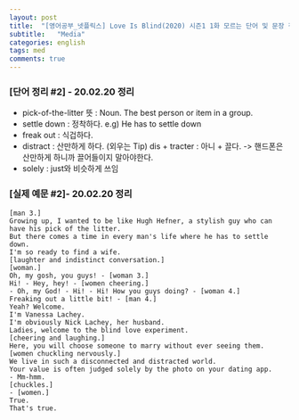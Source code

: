 ```yaml
---
layout: post
title:  "[영어공부_넷플릭스] Love Is Blind(2020) 시즌1 1화 모르는 단어 및 문장 정리 #2"
subtitle:   "Media"
categories: english
tags: med
comments: true
---
```



### [단어 정리 #2] - 20.02.20 정리
- pick-of-the-litter 뜻 : Noun. The best person or item in a group.
- settle down : 정착하다. e.g) He has to settle down
- freak out : 식겁하다.
- distract : 산만하게 하다. (외우는 Tip) dis + tracter : 아니 + 끌다. -> 핸드폰은 산만하게 하니까 끌어들이지 말아야한다.
- solely : just와 비슷하게 쓰임


### [실제 예문 #2]- 20.02.20 정리
```
[man 3.]
Growing up, I wanted to be like Hugh Hefner, a stylish guy who can have his pick of the litter.
But there comes a time in every man's life where he has to settle down.
I'm so ready to find a wife.
[laughter and indistinct conversation.]
[woman.]
Oh, my gosh, you guys! - [woman 3.]
Hi! - Hey, hey! - [women cheering.]
- Oh, my God! - Hi! - Hi! How you guys doing? - [woman 4.]
Freaking out a little bit! - [man 4.]
Yeah? Welcome.
I'm Vanessa Lachey.
I'm obviously Nick Lachey, her husband.
Ladies, welcome to the blind love experiment.
[cheering and laughing.]
Here, you will choose someone to marry without ever seeing them.
[women chuckling nervously.]
We live in such a disconnected and distracted world.
Your value is often judged solely by the photo on your dating app.
- Mm-hmm.
[chuckles.]
- [women.]
True.
That's true.
```
